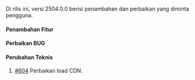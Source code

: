 Di rilis ini, versi 2504.0.0 berisi penambahan dan perbaikan yang diminta pengguna.

#### Penambahan Fitur

#### Perbaikan BUG

#### Perubahan Teknis

1. [#604](https://github.com/OpenSID/OpenKab/issues/604) Perbaikan load CDN.
